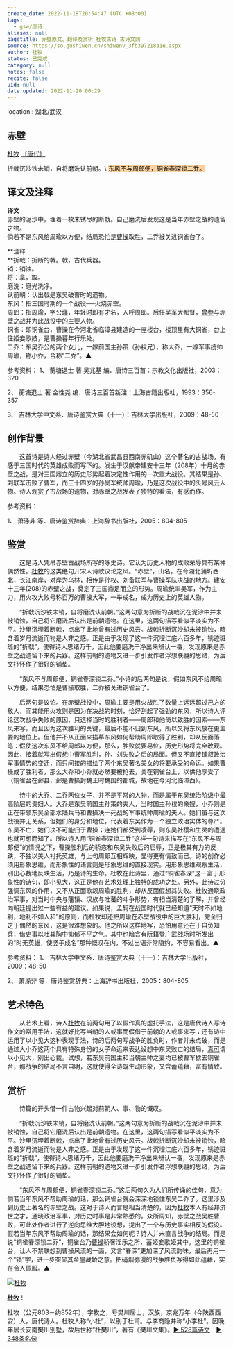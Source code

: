 ```yaml
---
create_date: 2022-11-18T20:54:47 (UTC +08:00)
tags:
  - gsw/唐诗
aliases: null
pagetitle: 赤壁原文、翻译及赏析_杜牧古诗_古诗文网
source: https://so.gushiwen.cn/shiwenv_3fb397218a1e.aspx
author: 杜牧
status: 已完成
category: null
notes: false
recite: false
uid: null
date updated: 2022-11-20 00:29
---
```


location:: 湖北/武汉

## 赤壁

[杜牧](https://so.gushiwen.cn/authorv_727e9dff8850.aspx) [〔唐代〕](https://so.gushiwen.cn/shiwens/default.aspx?cstr=%e5%94%90%e4%bb%a3)

折戟沉沙铁未销，自将磨洗认前朝。\ <mark style="background: #FFB86CA6;">东风不与周郎便，铜雀春深锁二乔。</mark>

## 译文及注释

**译文**\
赤壁的泥沙中，埋着一枚未锈尽的断戟。自己磨洗后发现这是当年赤壁之战的遗留之物。\
倘若不是东风给周瑜以方便，结局恐怕是[曹操](https://so.gushiwen.cn/authorv_f4d9b1ed94dc.aspx)取胜，二乔被关进铜雀台了。

**注释\
**折戟：折断的戟。戟，古代兵器。\
销：销蚀。\
将：拿，取。\
磨洗：磨光洗净。\
认前朝：认出戟是东吴破曹时的遗物。\
东风：指三国时期的一个战役──火烧赤壁。\
周郎：指周瑜，字公瑾，年轻时即有才名，人呼周郎。后任吴军大都督，[曾参](https://so.gushiwen.cn/authorv_90043205f1dc.aspx)与赤壁之战并为此战役中的主要人物。\
铜雀：即铜雀台，曹操在今河北省临漳县建造的一座楼台，楼顶里有大铜雀，台上住姬妾歌妓，是曹操暮年行乐处。\
二乔：东吴乔公的两个女儿，一嫁前国主孙策（孙权兄），称大乔，一嫁军事统帅周瑜，称小乔，合称“二乔”。▲

参考资料：
1、 蘅塘退士 著 吴兆基 编．唐诗三百首：宗教文化出版社，2003：320

2、 蘅塘退士 著 金性尧 编．唐诗三百首新注：上海古籍出版社，1993：356-357

3、 吉林大学中文系．唐诗鉴赏大典（十一）：吉林大学出版社，2009：48-50

## 创作背景

　　这首诗是诗人经过赤壁（今湖北省武昌县西南赤矶山）这个著名的古战场，有感于三国时代的英雄成败而写下的。发生于汉献帝建安十三年（208年）十月的赤壁之战，是对三国鼎立的历史形势起着决定性作用的一次重大战役。其结果是孙、刘联军击败了曹军，而三十四岁的孙吴军统帅周瑜，乃是这次战役中的头号风云人物。诗人观赏了古战场的遗物，对赤壁之战发表了独特的看法，有感而作。

参考资料：

1、 萧涤非 等．唐诗鉴赏辞典：上海辞书出版社，2005：804-805

## 鉴赏

　　这是诗人凭吊赤壁古战场所写的咏史诗。它认为历史人物的成败荣辱具有某种偶然性。[杜牧](https://so.gushiwen.cn/authorv_727e9dff8850.aspx)的这类绝句开宋人诗歌议论之风。“赤壁”，山名，在今湖北蒲圻西北，长[江南](https://so.gushiwen.cn/authorv_487654addba8.aspx)岸，对岸为乌林，相传是孙权、刘备联军与[曹操](https://so.gushiwen.cn/authorv_f4d9b1ed94dc.aspx)军队决战的地方。建安十三年(208)的赤壁之战，奠定了三国鼎足而立的形势。周瑜统率吴军，作为主力，用火攻大败号称百万的曹操大军，一举成名，成为历史上的英雄人物。

　　“折戟沉沙铁未销，自将磨洗认前朝。”这两句意为折断的战戟沉在泥沙中并未被销蚀，自己将它磨洗后认出是前朝遗物。在这里，这两句描写看似平淡实为不平。沙里沉埋着断戟，点出了此地曾有过历史风云。战戟折断沉沙却未被销蚀，暗含着岁月流逝而物是人非之感。正是由于发现了这一件沉埋江底六百多年，锈迹斑斑的“折戟”，使得诗人思绪万千，因此他要磨洗干净出来辨认一番，发现原来是赤壁之战遗留下来的兵器。这样前朝的遗物又进一步引发作者浮想联翩的思绪，为后文抒怀作了很好的铺垫。

　　“东风不与周郎便，铜雀春深锁二乔。”小诗的后两句是说，假如东风不给周瑜以方便，结果恐怕是曹操取胜，二乔被关进铜雀台了。

　　后两句是议论。在赤壁战役中，周瑜主要是用火战胜了数量上远远超过己方的敌人，而其能用火攻则是因为在决战的时刻，恰好刮起了强劲的东风，所以诗人评论这次战争失败的原因，只选择当时的胜利者——周郎和他倚以致胜的因素——东风来写，而且因为这次胜利的关键，最后不能不归到东风，所以又将东风放在更主要的地位上。但他并不从正面来描摹东风如何帮助周郎取得了胜利，却从反面落笔：假使这次东风不给周郎以方便，那么，胜败就要易位，历史形势将完全改观。因此，接着就写出假想中曹军胜利，孙、刘失败之后的局面。但又不直接铺叙政治军事情势的变迁，而只间接的描绘了两个东吴著名美女的将要承受的命运。如果曹操成了胜利者，那么大乔和小乔就必然要被抢去，关在铜雀台上，以供他享受了（铜雀台在邺县，邺是曹操封魏王时魏国的都城，故地在今河北临漳西）。

　　诗中的大乔、二乔两位女子，并不是平常的人物，而是属于东吴统治阶级中最高阶层的贵妇人。大乔是东吴前国主孙策的夫人，当时国主孙权的亲嫂，小乔则是正在带领东吴全部水陆兵马和曹操决一死战的军事统帅周瑜的夫人。她们虽与这次战役并无关系，但她们的身分和地位，代表着东吴作为一个独立政治实体的尊严。东吴不亡，她们决不可能归于曹操；连她们都受到凌辱，则东吴社稷和生灵的遭遇也就可想而知了。所以诗人用“铜雀春深锁二乔”这样一句诗来描写在“东风不与周郎便”的情况之下，曹操胜利后的骄恣和东吴失败后的屈辱，正是极其有力的反跌，不独以美人衬托英雄，与上句周郎互相辉映，显得更有情致而已。诗的创作必须用形象思维，而形象性的语言则是形象思维的直接现实。用形象思维观察生活，别出心裁地反映生活，乃是诗的生命。杜牧在此诗里，通过“铜雀春深”这一富于形象性的诗句，即小见大，这正是他在艺术处理上独特的成功之处。另外，此诗过分强调东风的作用，又不从正面歌颂周瑜的胜利，却从反面假想其失败。杜牧通晓政治军事，对当时中央与藩镇、汉族与吐蕃的斗争形势，有相当清楚的了解，并曾经向朝廷提出过一些有益的建议。如果说，孟轲在战国时代就已经知道“天时不如地利，地利不如人和”的原则，而杜牧却还把周瑜在赤壁战役中的巨大胜利，完全归之于偶然的东风，这是很难想象的。他之所以这样地写，恐怕用意还在于自负知兵，借史事以吐其胸中抑郁不平之气。其中也暗含有[阮籍](https://so.gushiwen.cn/authorv_626c0d0c46c9.aspx)登广武战场时所发出的“时无英雄，使竖子成名”那种慨叹在内，不过出语非常隐约，不容易看出。▲

参考资料：
1、 吉林大学中文系．唐诗鉴赏大典（十一）：吉林大学出版社，2009：48-50

2、 萧涤非 等．唐诗鉴赏辞典：上海辞书出版社，2005：804-805

## 艺术特色

　　从艺术上看，诗人[杜牧](https://so.gushiwen.cn/authorv_727e9dff8850.aspx)在前两句用了以假作真的虚托手法，这是唐代诗人写诗作文的常用手法，这就好比写当朝的人或事而假借于前朝的人或事来写；还有诗中运用了以小见大这种表现手法，诗的后两句写战争的胜负时，作者并未点破，而是通过大小乔这两个具有特殊身份的女子命运来表达设想中东吴败亡的结局，[真可](https://so.gushiwen.cn/authorv_6e1871a6775f.aspx)谓以小见大，别出心裁。试想，若东吴前国主和当朝主帅之妻均已被曹军掳去铜雀台，那战争的结局不言自明，这就使得全诗既生动形象，又含蓄蕴藉，富有情致。

## 赏析

　　诗篇的开头借一件古物兴起对前朝人、事、物的慨叹。

　　“折戟沉沙铁未销，自将磨洗认前朝。”这两句意为折断的战戟沉在泥沙中并未被销蚀，自己将它磨洗后认出是前朝遗物。在这里，这两句描写看似平淡实为不平。沙里沉埋着断戟，点出了此地曾有过历史风云。战戟折断沉沙却未被销蚀，暗含着岁月流逝而物是人非之感。正是由于发现了这一件沉埋江底六百多年，锈迹斑斑的“折戟”，使得诗人思绪万千，因此他要磨洗干净出来辨认一番，发现原来是赤壁之战遗留下来的兵器。这样前朝的遗物又进一步引发作者浮想联翩的思绪，为后文抒怀作了很好的铺垫。

　　“东风不与周郎便，铜雀春深锁二乔。”这后两句久为人们所传诵的佳句，意为倘若当年东风不帮助周瑜的话，那么铜雀台就会深深地锁住东吴二乔了。这里涉及到历史上著名的赤壁之战。这对于诗人而言是相当清楚的，因为[杜牧](https://so.gushiwen.cn/authorv_727e9dff8850.aspx)本人有经邦济世之才，通晓政治军事，对历史时事是非常熟悉的。众所周知，赤壁之战吴胜曹败，可此处作者进行了逆向思维大胆地设想，提出了一个与历史事实相反的假设。假若当年东风不帮助周瑜的话，那结果会如何呢？诗人并未直言战争的结局。而是说“铜雀春深锁二乔”，铜雀台乃[曹操](https://so.gushiwen.cn/authorv_f4d9b1ed94dc.aspx)骄奢淫乐之所，蓄姬妾歌姬其中。这里的铜雀台，让人不禁联想到曹操风流的一面，又言“春深”更加深了风流韵味，最后再用一个“锁”字，进一步突显其金屋藏娇之意。把硝烟弥漫的战争胜负写得如此蕴藉，实在令人佩服。▲

[![杜牧](https://song.gushiwen.cn/authorImg/dumu.jpg)](https://so.gushiwen.cn/authorv_727e9dff8850.aspx)

[**杜牧**](https://so.gushiwen.cn/authorv_727e9dff8850.aspx) !

杜牧（公元803－约852年），字牧之，号樊川居士，汉族，京兆万年（今陕西西安）人，唐代诗人。杜牧人称“小杜”，以别于杜甫。与李商隐并称“小李杜”。因晚年居长安南樊川别墅，故后世称“杜樊川”，著有《樊川文集》。[► 528篇诗文](https://so.gushiwen.cn/shiwens/default.aspx?astr=%e6%9d%9c%e7%89%a7)　[► 348条名句](https://so.gushiwen.cn/mingjus/default.aspx?astr=%e6%9d%9c%e7%89%a7)
